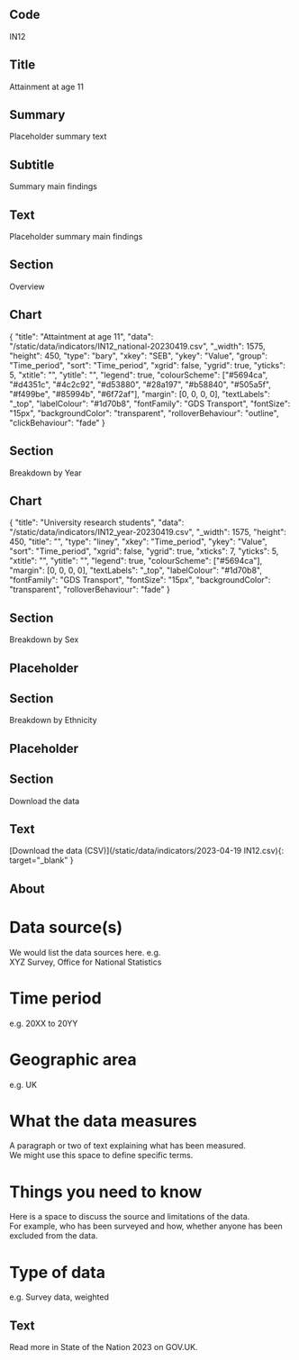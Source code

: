 ## Code
IN12

## Title
Attainment at age 11

## Summary
Placeholder summary text

## Subtitle
Summary main findings

## Text
Placeholder summary main findings

## Section
Overview

## Chart
{ "title": "Attaintment at age 11", "data": "/static/data/indicators/IN12_national-20230419.csv", "_width": 1575, "height": 450, "type": "bary", "xkey": "SEB", "ykey": "Value", "group": "Time_period", "sort": "Time_period", "xgrid": false, "ygrid": true, "yticks": 5, "xtitle": "", "ytitle": "", "legend": true, "colourScheme": ["#5694ca", "#d4351c", "#4c2c92", "#d53880", "#28a197", "#b58840", "#505a5f", "#f499be", "#85994b", "#6f72af"], "margin": [0, 0, 0, 0], "textLabels": "_top", "labelColour": "#1d70b8", "fontFamily": "GDS Transport", "fontSize": "15px", "backgroundColor": "transparent", "rolloverBehaviour": "outline", "clickBehaviour": "fade" }

## Section
Breakdown by Year

## Chart
{ "title": "University research students", "data": "/static/data/indicators/IN12_year-20230419.csv", "_width": 1575, "height": 450, "title": "", "type": "liney", "xkey": "Time_period", "ykey": "Value", "sort": "Time_period", "xgrid": false, "ygrid": true, "xticks": 7, "yticks": 5, "xtitle": "", "ytitle": "", "legend": true, "colourScheme": ["#5694ca"], "margin": [0, 0, 0, 0], "textLabels": "_top", "labelColour": "#1d70b8", "fontFamily": "GDS Transport", "fontSize": "15px", "backgroundColor": "transparent", "rolloverBehaviour": "fade" }

## Section
Breakdown by Sex

## Placeholder

## Section
Breakdown by Ethnicity

## Placeholder

## Section
Download the data

## Text
[Download the data (CSV)](/static/data/indicators/2023-04-19 IN12.csv){: target="_blank" }

## About
# Data source(s)
We would list the data sources here. e.g.<br>
XYZ Survey, Office for National Statistics

# Time period
e.g. 20XX to 20YY

# Geographic area
e.g. UK

# What the data measures
A paragraph or two of text explaining what has been measured.<br>
We might use this space to define specific terms.

# Things you need to know
Here is a space to discuss the source and limitations of the data.<br>
For example, who has been surveyed and how, whether anyone has been excluded from the data.

# Type of data
e.g. Survey data, weighted

## Text
Read more in State of the Nation 2023 on GOV.UK.
